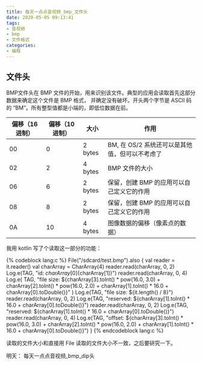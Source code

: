 ```yaml
---
title: 每天一点点音视频_bmp_文件头
date: 2020-05-05 09:13:41
tags:
- 音视频
- bmp
- 文件格式
categories:
- 编程
---
```


## 文件头

BMP文件头在 BMP 文件的开始，用来识别该文件。典型的应用会读取首先这部分数据来确定这个文件是 BMP 格式， 并确定没有破坏。开头两个字节是 ASCII 码的 “BM”。所有整型值都是小端的，即低位数据在前。

偏移（16进制） | 偏移（10进制） | 大小 | 作用
-|-|-|-
00 | 0 | 2 bytes | BM, 在 OS/2 系统还可以是其他值，但可以不考虑了
02 | 2 | 4 bytes | BMP 文件的大小
06 | 6 | 2 bytes | 保留，创建 BMP 的应用可以自己定义它的作用
08 | 8 | 2 bytes | 保留，创建 BMP 的应用可以自己定义它的作用
0A | 10 | 4 bytes | 图像数据的偏移（像素点的数据）

我用 kotlin 写了个读取这一部分的功能：

{% codeblock lang:c %}
File("/sdcard/test.bmp").also {
    val reader = it.reader()
    val charArray = CharArray(4)
    reader.read(charArray, 0, 2)
    Log.e(TAG, "id: ${charArray[0]}${charArray[1]}")
    reader.read(charArray, 0, 4)
    Log.e(
        TAG,
        "file size: ${charArray[3].toInt() * pow(16.0, 3.0)
                + charArray[2].toInt() * pow(16.0, 2.0) 
                + charArray[1].toInt() * 16.0 
                + charArray[0].toDouble()}"
    )
    Log.e(TAG, "file size: ${it.length() / 8}")
    reader.read(charArray, 0, 2)
    Log.e(TAG, "reserved: ${charArray[1].toInt() * 16.0
            + charArray[0].toDouble()}")
    reader.read(charArray, 0, 2)
    Log.e(TAG, "reserved: ${charArray[1].toInt() * 16.0
            + charArray[0].toDouble()}")
    reader.read(charArray, 0, 4)
    Log.e(TAG, "offset: ${charArray[3].toInt() * pow(16.0, 3.0)
            + charArray[2].toInt() * pow(16.0, 2.0)
            + charArray[1].toInt() * 16.0
            + charArray[0].toDouble()}")
}
{% endcodeblock lang:c %}

读取的文件大小和直接用 File 读取的文件大小不一致，之后要研究一下。


明天： 每天一点点音视频_bmp_dip头